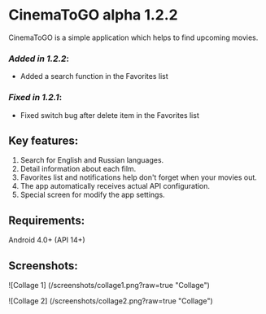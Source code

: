 # CinemaToGO alpha 1.2.2

CinemaToGO is a simple application which helps to find upcoming movies.

### *Added in 1.2.2*:
- Added a search function in the Favorites list

### *Fixed in 1.2.1*:
- Fixed switch bug after delete item in the Favorites list 

## Key features:
1. Search for English and Russian languages.
2. Detail information about each film.
3. Favorites list and notifications help don't forget when your movies out.
4. The app automatically receives actual API configuration.
5. Special screen for modify the app settings.

## Requirements:
Android 4.0+ (API 14+)

## Screenshots:
![Collage 1] (/screenshots/collage1.png?raw=true "Collage")

![Collage 2] (/screenshots/collage2.png?raw=true "Collage")
